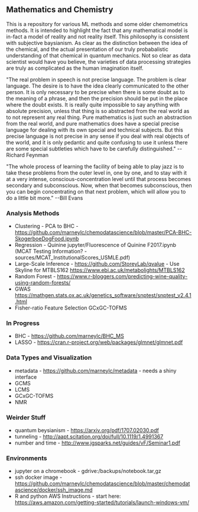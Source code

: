 ## Mathematics and Chemistry
This is a repository for various ML methods and some older chemometrics methods. It is intended to highlight the fact that any mathematical model is in-fact a model of reality and not reality itself. This philosophy is consistent with subjective baysianism. As clear as the distinction between the idea of the chemical, and the actual presentation of our truly probabalistic understanding of that chemical in quantum mechanics. Not so clear as data scientist would have you believe, the varieties of data processing strategies are truly as complicated as the human imagination itself.

"The real problem in speech is not precise language. The problem is clear language. The desire is to have the idea clearly communicated to the other person. It is only necessary to be precise when there is some doubt as to the meaning of a phrase, and then the precision should be put in the place where the doubt exists. It is really quite impossible to say anything with absolute precision, unless that thing is so abstracted from the real world as to not represent any real thing. Pure mathematics is just such an abstraction from the real world, and pure mathematics does have a special precise language for dealing with its own special and technical subjects. But this precise language is not precise in any sense if you deal with real objects of the world, and it is only pedantic and quite confusing to use it unless there are some special subtleties which have to be carefully distinguished." --Richard Feynman

"The whole process of learning the facility of being able to play jazz is to take these problems from the outer level in, one by one, and to stay with it at a very intense, conscious-concentration level until that process becomes secondary and subconscious. Now, when that becomes subconscious, then you can begin concentrating on that next problem, which will allow you to do a little bit more." --Bill Evans

### Analysis Methods
- Clustering - PCA to BHC - https://github.com/marneylc/chemodatascience/blob/master/PCA-BHC-SkogerboeDogFood.ipynb
- Regression - Quinine jupyter/Fluorescence of Quinine F2017.ipynb (MCAT Testing Information? - sources/MCAT_InstitutionalScores_USMLE.pdf)
- Large-Scale Inference - https://github.com/StoreyLab/qvalue - Use Skyline for MTBLS162 https://www.ebi.ac.uk/metabolights/MTBLS162
- Random Forest - https://www.r-bloggers.com/predicting-wine-quality-using-random-forests/
- GWAS https://mathgen.stats.ox.ac.uk/genetics_software/snptest/snptest_v2.4.1.html
- Fisher-ratio Feature Selection GCxGC-TOFMS

### In Progress
- BHC - https://github.com/marneylc/BHC_MS
- LASSO - https://cran.r-project.org/web/packages/glmnet/glmnet.pdf

### Data Types and Visualization
- metadata - https://github.com/marneylc/metadata - needs a shiny interface
- GCMS
- LCMS
- GCxGC-TOFMS
- NMR

### Weirder Stuff
- quantum beysianism - https://arxiv.org/pdf/1707.02030.pdf
- tunneling - http://aapt.scitation.org/doi/full/10.1119/1.4991367
- number and time - http://www.jgsparks.net/guides/vF/Seminar1.pdf

### Environments
- jupyter on a chromebook - gdrive:/backups/notebook<date>.tar,gz
- ssh docker image - https://github.com/marneylc/chemodatascience/blob/master/chemodatascience/docker/ssh_image.md
- R and python AWS Instructions - start here: https://aws.amazon.com/getting-started/tutorials/launch-windows-vm/
